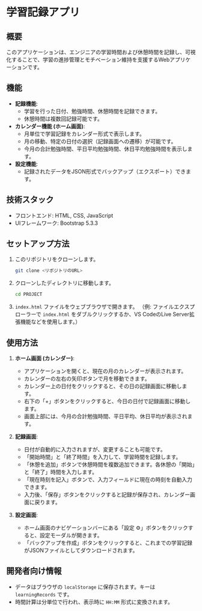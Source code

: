 # 学習記録アプリ

## 概要

このアプリケーションは、エンジニアの学習時間および休憩時間を記録し、可視化することで、学習の進捗管理とモチベーション維持を支援するWebアプリケーションです。

## 機能

- **記録機能**:
    - 学習を行った日付、勉強時間、休憩時間を記録できます。
    - 休憩時間は複数回記録可能です。
- **カレンダー機能 (ホーム画面)**:
    - 月単位で学習記録をカレンダー形式で表示します。
    - 月の移動、特定の日付の選択（記録画面への遷移）が可能です。
    - 今月の合計勉強時間、平日平均勉強時間、休日平均勉強時間を表示します。
- **設定機能**:
    - 記録されたデータをJSON形式でバックアップ（エクスポート）できます。

## 技術スタック

- フロントエンド: HTML, CSS, JavaScript
- UIフレームワーク: Bootstrap 5.3.3

## セットアップ方法

1.  このリポジトリをクローンします。
    ```bash
    git clone <リポジトリのURL>
    ```
2.  クローンしたディレクトリに移動します。
    ```bash
    cd PROJECT
    ```
3.  `index.html` ファイルをウェブブラウザで開きます。
    （例: ファイルエクスプローラーで `index.html` をダブルクリックするか、VS CodeのLive Server拡張機能などを使用します。）

## 使用方法

1.  **ホーム画面 (カレンダー)**:
    - アプリケーションを開くと、現在の月のカレンダーが表示されます。
    - カレンダーの左右の矢印ボタンで月を移動できます。
    - カレンダー上の日付をクリックすると、その日の記録画面に移動します。
    - 右下の「+」ボタンをクリックすると、今日の日付で記録画面に移動します。
    - 画面上部には、今月の合計勉強時間、平日平均、休日平均が表示されます。

2.  **記録画面**:
    - 日付が自動的に入力されますが、変更することも可能です。
    - 「開始時間」と「終了時間」を入力して、学習時間を記録します。
    - 「休憩を追加」ボタンで休憩時間を複数追加できます。各休憩の「開始」と「終了」時間を入力します。
    - 「現在時刻を記入」ボタンで、入力フィールドに現在の時刻を自動入力できます。
    - 入力後、「保存」ボタンをクリックすると記録が保存され、カレンダー画面に戻ります。

3.  **設定画面**:
    - ホーム画面のナビゲーションバーにある「設定 ⚙️」ボタンをクリックすると、設定モーダルが開きます。
    - 「バックアップを作成」ボタンをクリックすると、これまでの学習記録がJSONファイルとしてダウンロードされます。

## 開発者向け情報

- データはブラウザの `localStorage` に保存されます。キーは `learningRecords` です。
- 時間計算は分単位で行われ、表示時に `HH:MM` 形式に変換されます。
